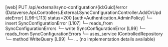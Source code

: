 [web] PUT /api/external/sync-configuration/{id:Guid}/error  (Dataverse.Api.Controllers.External.SyncConfigurationController.AddOrUpdateError)  [L96–L113] status=200 [auth=Authentication.AdminPolicy]
  └─ insert SyncConfigurationError [L107]
    └─ reads_from SyncConfigurationErrors
  └─ write SyncConfigurationError [L99]
    └─ reads_from SyncConfigurationErrors
  └─ uses_service IControlledRepository<SyncConfigurationError>
    └─ method WriteQuery [L99]
      └─ ... (no implementation details available)

